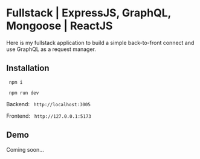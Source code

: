 # Fullstack | ExpressJS, GraphQL, Mongoose | ReactJS

Here is my fullstack application to build a simple back-to-front connect and use GraphQL as a request manager.

## Installation

` npm i`

` npm run dev`

Backend:
` http://localhost:3005`

Frontend:
` http://127.0.0.1:5173`

## Demo

Coming soon...
